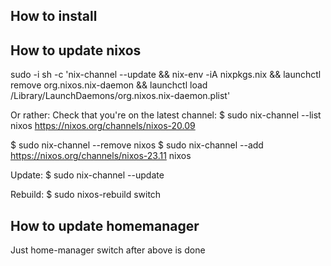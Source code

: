 ## How to install
## How to update nixos
sudo -i sh -c 'nix-channel --update && nix-env -iA nixpkgs.nix && launchctl remove org.nixos.nix-daemon && launchctl load /Library/LaunchDaemons/org.nixos.nix-daemon.plist'

Or rather:
Check that you're on the latest channel:
$ sudo nix-channel --list
nixos https://nixos.org/channels/nixos-20.09

$ sudo nix-channel --remove nixos
$ sudo nix-channel --add https://nixos.org/channels/nixos-23.11 nixos

Update:
$ sudo nix-channel --update

Rebuild:
$ sudo nixos-rebuild switch

## How to update homemanager

Just home-manager switch after above is done
